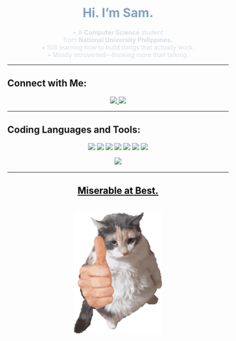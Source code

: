 <h1 align="center" style="color:#81A1C1;">Hi. I’m Sam.</h1>

<p align="center" style="color:#D8DEE9;">
  • A <b>Computer Science</b> student<br>
  from <b>National University Philippines.</b><br>
  • Still learning how to build things that actually work.<br>
  • Mostly introverted—thinking more than talking.
</p>
<p align="center" style="color:#D8DEE9;">


---

## Connect with Me:
<p align="center">
  <a href="https://www.facebook.com/share/1FFJopwvS3/?mibextid=wwXIfr" target="_blank">
    <img src="https://img.shields.io/badge/Facebook-1877F2?style=for-the-badge&logo=facebook&logoColor=white"/>
  </a>
  <a href="mailto:santossam969@gmail.com" target="_blank">
    <img src="https://img.shields.io/badge/E-mail-D14836?style=for-the-badge&logo=gmail&logoColor=white"/>
  </a>
</p>

---

## Coding Languages and Tools:
<p align="center">
  <img src="https://img.shields.io/badge/C-%2300599C.svg?style=for-the-badge&logo=c&logoColor=white"/>
  <img src="https://img.shields.io/badge/Java-%23ED8B00.svg?style=for-the-badge&logo=openjdk&logoColor=white"/>
  <img src="https://img.shields.io/badge/Python-3670A0.svg?style=for-the-badge&logo=python&logoColor=ffdd54"/>
  <img src="https://img.shields.io/badge/HTML5-e34c26.svg?style=for-the-badge&logo=html5&logoColor=white"/>
  <img src="https://img.shields.io/badge/CSS3-1572B6.svg?style=for-the-badge&logo=css3&logoColor=white"/>
  <img src="https://img.shields.io/badge/Visual%20Studio%20Code-0078D7.svg?style=for-the-badge&logo=visual-studio-code&logoColor=white"/>
  <img src="https://img.shields.io/badge/Sublime%20Text-FF9800.svg?style=for-the-badge&logo=sublime-text&logoColor=white"/>
</p>

<p align="center">
  <img src="https://github-readme-stats.vercel.app/api/top-langs/?username=Krdusk&layout=compact&hide_border=true&bg_color=00000000" />
</p>

---

<h2 align="center">
  <a href="https://open.spotify.com/track/1ONoPkp5XIuw3tZ1GzrNKZ?si=TapiYbYhSOCtmVjcAx4mrg" target="_blank">
    <span style="color:black; text-decoration:none;">Miserable at Best.</span>
  </a>
</h2>

<p align="center">
  <img src="./End.gif" width="200" title="This is where I pause." style="margin-top: 20px;" />
</p>

